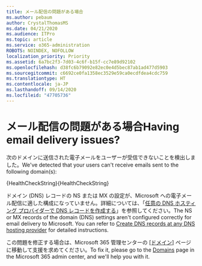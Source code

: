 ```yaml
---
title: メール配信の問題がある場合
ms.author: pebaum
author: CrystalThomasMS
ms.date: 04/21/2020
ms.audience: ITPro
ms.topic: article
ms.service: o365-administration
ROBOTS: NOINDEX, NOFOLLOW
localization_priority: Priority
ms.assetid: 6a7bc2f3-7d03-4c6f-b15f-cc7e89d92102
ms.openlocfilehash: d38fc6b79092e82ec0e4d5bec87ab1ad477d5903
ms.sourcegitcommit: c6692ce0fa1358ec3529e59ca0ecdfdea4cdc759
ms.translationtype: HT
ms.contentlocale: ja-JP
ms.lasthandoff: 09/14/2020
ms.locfileid: "47705736"
---
```

# <a name="having-email-delivery-issues"></a><span data-ttu-id="44961-102">メール配信の問題がある場合</span><span class="sxs-lookup"><span data-stu-id="44961-102">Having email delivery issues?</span></span>

<span data-ttu-id="44961-103">次のドメインに送信された電子メールをユーザーが受信できないことを検出しました。</span><span class="sxs-lookup"><span data-stu-id="44961-103">We've detected that your users can't receive emails sent to the following domain(s):</span></span>
  
<span data-ttu-id="44961-104">{HealthCheckString}</span><span class="sxs-lookup"><span data-stu-id="44961-104">{HealthCheckString}</span></span>
  
<span data-ttu-id="44961-p101">ドメイン (DNS) レコードの NS または MX の設定が、Microsoft への電子メール配信に適した構成になっていません。詳細については、「[任意の DNS ホスティング プロバイダーで DNS レコードを作成する](https://docs.microsoft.com/microsoft-365/admin/get-help-with-domains/create-dns-records-at-any-dns-hosting-provider)」を参照してください。</span><span class="sxs-lookup"><span data-stu-id="44961-p101">The NS or MX records of the domain (DNS) settings aren't configured correctly for email delivery to Microsoft. You can refer to [Create DNS records at any DNS hosting provider](https://docs.microsoft.com/microsoft-365/admin/get-help-with-domains/create-dns-records-at-any-dns-hosting-provider) for detailed instructions.</span></span> 
  
<span data-ttu-id="44961-107">この問題を修正する場合は、Microsoft 365 管理センターの [[ドメイン]](https://admin.microsoft.com/adminportal/home#/Domains) ページに移動して支援を求めてください。</span><span class="sxs-lookup"><span data-stu-id="44961-107">To fix it, please go to the [Domains](https://admin.microsoft.com/adminportal/home#/Domains) page in the Microsoft 365 admin center, and we'll help you with it.</span></span> 


